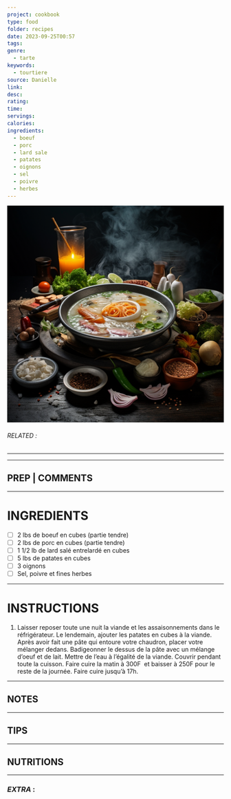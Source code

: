 ```yaml
---
project: cookbook
type: food
folder: recipes
date: 2023-09-25T00:57
tags: 
genre:
  - tarte
keywords:
  - tourtiere
source: Danielle
link: 
desc: 
rating: 
time: 
servings: 
calories: 
ingredients:
  - boeuf
  - porc
  - lard sale
  - patates
  - oignons
  - sel
  - poivre
  - herbes
---
```


![IMAGE](_default.png)

###### *RELATED* : 
---


---
## PREP | COMMENTS



---
# INGREDIENTS

- [ ] 2 lbs de boeuf en cubes (partie tendre)
- [ ] 2 lbs de porc en cubes (partie tendre)
- [ ] 1 1/2 lb de lard salé entrelardé en cubes
- [ ] 5 lbs de patates en cubes
- [ ] 3 oignons
- [ ] Sel, poivre et fines herbes

---
# INSTRUCTIONS

1. Laisser reposer toute une nuit la viande et les assaisonnements dans le réfrigérateur. Le lendemain, ajouter les patates en cubes à la viande. Après avoir fait une pâte qui entoure votre chaudron, placer votre mélanger dedans. Badigeonner le dessus de la pâte avec un mélange d’oeuf et de lait. Mettre de l’eau à l’égalité de la viande. Couvrir pendant toute la cuisson. Faire cuire la matin à 300F  et baisser à 250F pour le reste de la journée. Faire cuire jusqu’à 17h.

---
## NOTES



---
## TIPS



---
## NUTRITIONS



---
### *EXTRA* :



